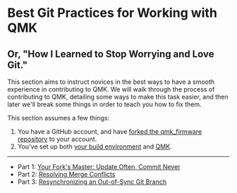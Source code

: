 # Best Git Practices for Working with QMK

## Or, "How I Learned to Stop Worrying and Love Git."

This section aims to instruct novices in the best ways to have a smooth experience in contributing to QMK. We will walk through the process of contributing to QMK, detailing some ways to make this task easier, and then later we'll break some things in order to teach you how to fix them.

This section assumes a few things:

1. You have a GitHub account, and have [forked the qmk_firmware repository](getting_started_github) to your account.
2. You've set up both [your build environment](newbs_getting_started#set-up-your-environment) and [QMK](newbs_getting_started#set-up-qmk).

---

- Part 1: [Your Fork's Master: Update Often, Commit Never](newbs_git_using_your_master_branch)
- Part 2: [Resolving Merge Conflicts](newbs_git_resolving_merge_conflicts)
- Part 3: [Resynchronizing an Out-of-Sync Git Branch](newbs_git_resynchronize_a_branch)
